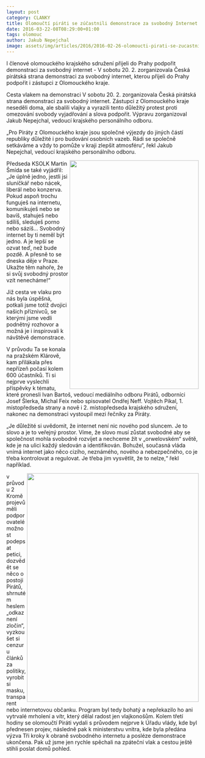 ```yaml
---
layout: post
category: CLANKY
title: Olomoučtí piráti se zúčastnili demonstrace za svobodný Internet
date: 2016-03-22-08T08:29:00+01:00  
tags: olomouc
author: Jakub Nepejchal
image: assets/img/articles/2016/2016-02-26-olomoucti-pirati-se-zucastnili-demonstrace-za-svobodny-internet.jpg   #751x422 pixelu
---
```

I členové olomouckého krajského sdružení přijeli do Prahy podpořit demonstraci za svobodný internet - V sobotu 20. 2. zorganizovala Česká pirátská strana demonstraci za svobodný internet, kterou přijeli do Prahy podpořit i zástupci z Olomouckého kraje.

Cesta vlakem na demonstraci V sobotu 20. 2. zorganizovala Česká pirátská strana demonstraci za svobodný internet. Zástupci z Olomouckého kraje neseděli doma, ale sbalili vlajky a vyrazili tento důležitý protest proti omezování svobody vyjadřování a slova podpořit. Výpravu zorganizoval Jakub Nepejchal, vedoucí krajského personálního odboru.

„Pro Piráty z Olomouckého kraje jsou společné výjezdy do jiných částí republiky důležité i pro budování osobních vazeb. Rádi se společně setkáváme a vždy to pomůže v kraji zlepšit atmosféru“, řekl Jakub Nepejchal, vedoucí krajského personálního odboru.

<img src="{{ '2016-02-26-olomoucti-pirati-se-zucastnili-demonstrace-za-svobodny-internet1.jpg' | prepend: '/assets/img/miscellaneous/' | relative_url }}" height="600" width="338" align="right">

Předseda KSOLK Martin Šmída se také vyjádřil: „Je úplně jedno, jestli jsi sluníčkář nebo nácek, liberál nebo konzerva. Pokud aspoň trochu funguješ na internetu, komunikuješ nebo se bavíš, stahuješ nebo sdílíš, sleduješ porno nebo sázíš… Svobodný internet by ti neměl být jedno. A je lepší se ozvat teď, než bude pozdě. A přesně to se dneska děje v Praze. Ukažte těm nahoře, že si svůj svobodný prostor vzít nenecháme!“

Již cesta ve vlaku pro nás byla úspěšná, potkali jsme totiž dvojici našich příznivců, se kterými jsme vedli podnětný rozhovor a možná je i inspirovali k návštěvě demonstrace.

V průvodu Ta se konala na pražském Klárově, kam přilákala přes nepřízeň počasí kolem 600 účastníků. Ti si nejprve vyslechli příspěvky k tématu, které pronesli Ivan Bartoš, vedoucí mediálního odboru Pirátů, odborníci Josef Šlerka, Michal Feix nebo spisovatel Ondřej Neff. Vojtěch Pikal, 1. místopředseda strany a nově i 2. místopředseda krajského sdružení, nakonec na demonstraci vystoupil mezi řečníky za Piráty.

„Je důležité si uvědomit, že internet není nic nového pod sluncem. Je to slovo a je to veřejný prostor. Víme, že slovo musí zůstat svobodné aby se společnost mohla svobodně rozvíjet a nechceme žít v „orwelovském“ světě, kde je na ulici každý sledován a identifikován. Bohužel, současná vláda vnímá internet jako něco cizího, neznámého, nového a nebezpečného, co je třeba kontrolovat a regulovat. Je třeba jim vysvětlit, že to nelze,“ řekl například.

<img src="{{ '2016-02-26-olomoucti-pirati-se-zucastnili-demonstrace-za-svobodny-internet2.jpg' | prepend: '/assets/img/miscellaneous/' | relative_url }}" height="600" width="450" align="right">

v průvodu 2 Kromě projevů měli podporovatelé možnost podepsat petici, dozvědět se něco o postoji Pirátů, shrnutém heslem „odkaz není zločin“, vyzkoušet si cenzuru článků za politiky, vyrobit si masku, transparent nebo internetovou občanku. Program byl tedy bohatý a nepřekazilo ho ani vytrvalé mrholení a vítr, který dělal radost jen vlajkonošům. Kolem třetí hodiny se olomoučtí Piráti vydali s průvodem nejprve k Úřadu vlády, kde byl přednesen projev, následně pak k ministerstvu vnitra, kde byla předána výzva Tři kroky k obraně svobodného internetu a posléze demonstrace ukončena. Pak už jsme jen rychle spěchali na zpáteční vlak a cestou ještě stihli poslat domů pohled.
